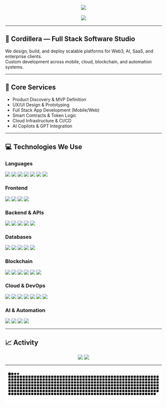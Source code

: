 <p align="center">
  <img src="https://komarev.com/ghpvc/?username=cordillera-dev&label=Visitors&color=0e75b6&style=flat" />
</p>

<p align="center">
  <img src="https://readme-typing-svg.demolab.com?font=Fira+Code&pause=1000&color=0E75B6&center=true&width=700&lines=Enterprise-grade+software+solutions.;Web3%2C+AI%2C+SaaS%2C+DevOps+Experts.;We+build+products+that+scale+fast." />
</p>

---

## 🚀 Cordillera — Full Stack Software Studio

We design, build, and deploy scalable platforms for Web3, AI, SaaS, and enterprise clients.  
Custom development across mobile, cloud, blockchain, and automation systems.

---

## 🧠 Core Services

- Product Discovery & MVP Definition  
- UX/UI Design & Prototyping  
- Full Stack App Development (Mobile/Web)  
- Smart Contracts & Token Logic  
- Cloud Infrastructure & CI/CD  
- AI Copilots & GPT Integration  

---

## 💻 Technologies We Use

### Languages
<img src="https://img.shields.io/badge/TypeScript-3178C6?style=for-the-badge&logo=typescript&logoColor=white"/>
<img src="https://img.shields.io/badge/JavaScript-F7DF1E?style=for-the-badge&logo=javascript&logoColor=black"/>
<img src="https://img.shields.io/badge/Python-3776AB?style=for-the-badge&logo=python&logoColor=white"/>
<img src="https://img.shields.io/badge/Go-00ADD8?style=for-the-badge&logo=go&logoColor=white"/>
<img src="https://img.shields.io/badge/C++-00599C?style=for-the-badge&logo=cplusplus&logoColor=white"/>
<img src="https://img.shields.io/badge/Rust-b7410e?style=for-the-badge&logo=rust&logoColor=white"/>
<img src="https://img.shields.io/badge/Solidity-363636?style=for-the-badge&logo=solidity&logoColor=white"/>

### Frontend
<img src="https://img.shields.io/badge/Next.js-000000?style=for-the-badge&logo=nextdotjs&logoColor=white"/>
<img src="https://img.shields.io/badge/React-61DAFB?style=for-the-badge&logo=react&logoColor=black"/>
<img src="https://img.shields.io/badge/Tailwind-38B2AC?style=for-the-badge&logo=tailwindcss&logoColor=white"/>
<img src="https://img.shields.io/badge/Flutter-02569B?style=for-the-badge&logo=flutter&logoColor=white"/>

### Backend & APIs
<img src="https://img.shields.io/badge/Node.js-339933?style=for-the-badge&logo=nodedotjs&logoColor=white"/>
<img src="https://img.shields.io/badge/FastAPI-009688?style=for-the-badge&logo=fastapi&logoColor=white"/>
<img src="https://img.shields.io/badge/Express.js-000000?style=for-the-badge&logo=express&logoColor=white"/>
<img src="https://img.shields.io/badge/GraphQL-E10098?style=for-the-badge&logo=graphql&logoColor=white"/>
<img src="https://img.shields.io/badge/REST_API-005571?style=for-the-badge"/>

### Databases
<img src="https://img.shields.io/badge/PostgreSQL-4169E1?style=for-the-badge&logo=postgresql&logoColor=white"/>
<img src="https://img.shields.io/badge/MongoDB-47A248?style=for-the-badge&logo=mongodb&logoColor=white"/>
<img src="https://img.shields.io/badge/Redis-DC382D?style=for-the-badge&logo=redis&logoColor=white"/>
<img src="https://img.shields.io/badge/PlanetScale-000000?style=for-the-badge&logo=planetscale&logoColor=white"/>
<img src="https://img.shields.io/badge/Supabase-3ECF8E?style=for-the-badge&logo=supabase&logoColor=white"/>

### Blockchain
<img src="https://img.shields.io/badge/Stellar-7D00FF?style=for-the-badge&logo=stellar&logoColor=white"/>
<img src="https://img.shields.io/badge/Soroban-000000?style=for-the-badge"/>
<img src="https://img.shields.io/badge/Ethereum-3C3C3D?style=for-the-badge&logo=ethereum&logoColor=white"/>
<img src="https://img.shields.io/badge/Solana-9945FF?style=for-the-badge&logo=solana&logoColor=white"/>
<img src="https://img.shields.io/badge/Metamask-F6851B?style=for-the-badge&logo=metamask&logoColor=white"/>
<img src="https://img.shields.io/badge/Web3.js-F16822?style=for-the-badge&logo=web3.js&logoColor=white"/>

### Cloud & DevOps
<img src="https://img.shields.io/badge/AWS-232F3E?style=for-the-badge&logo=amazonaws&logoColor=white"/>
<img src="https://img.shields.io/badge/GCP-4285F4?style=for-the-badge&logo=googlecloud&logoColor=white"/>
<img src="https://img.shields.io/badge/DigitalOcean-0080FF?style=for-the-badge&logo=digitalocean&logoColor=white"/>
<img src="https://img.shields.io/badge/Docker-2496ED?style=for-the-badge&logo=docker&logoColor=white"/>
<img src="https://img.shields.io/badge/Kubernetes-326CE5?style=for-the-badge&logo=kubernetes&logoColor=white"/>
<img src="https://img.shields.io/badge/GitHub_Actions-2088FF?style=for-the-badge&logo=githubactions&logoColor=white"/>
<img src="https://img.shields.io/badge/Terraform-623CE4?style=for-the-badge&logo=terraform&logoColor=white"/>

### AI & Automation
<img src="https://img.shields.io/badge/OpenAI-412991?style=for-the-badge&logo=openai&logoColor=white"/>
<img src="https://img.shields.io/badge/LangChain-000000?style=for-the-badge"/>
<img src="https://img.shields.io/badge/Pinecone-6633CC?style=for-the-badge"/>
<img src="https://img.shields.io/badge/LLM_Agents-005F73?style=for-the-badge"/>

---

## 📈 Activity

<p align="center">
  <img src="https://github-readme-stats.vercel.app/api?username=cordillera-dev&show_icons=true&theme=blueberry&hide_title=true&hide_border=true" width="450"/>
  <img src="https://github-readme-streak-stats.herokuapp.com?user=cordillera-dev&theme=blueberry&hide_border=true" width="450"/>
</p>

---

<p align="center">
  <img src="https://raw.githubusercontent.com/Platane/snk/output/github-contribution-grid-snake.svg" />
</p>
